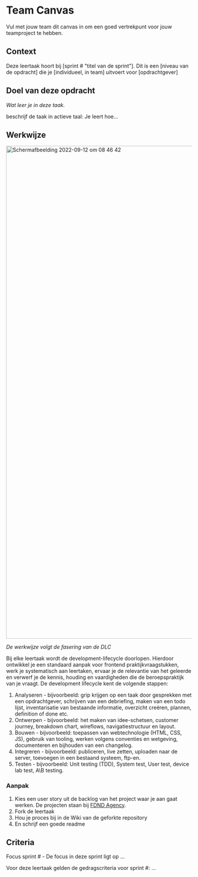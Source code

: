 # Team Canvas

Vul met jouw team dit canvas in om een goed vertrekpunt voor jouw teamproject te hebben.

## Context
Deze leertaak hoort bij [sprint # "titel van de sprint"]. Dit is een [niveau van de opdracht] die je [individueel, in team] uitvoert voor [opdrachtgever]

## Doel van deze opdracht
*Wat leer je in deze taak.*

beschrijf de taak in actieve taal: Je leert hoe...

## Werkwijze
<img width="1333" alt="Schermafbeelding 2022-09-12 om 08 46 42" src="https://user-images.githubusercontent.com/140124/189590086-38e4af61-5e38-4d67-a376-426a6ef6fd3a.png">

*De werkwijze volgt de fasering van de DLC*


Bij elke leertaak wordt de development-lifecycle doorlopen. Hierdoor ontwikkel je een standaard aanpak voor frontend praktijkvraagstukken, werk je systematisch aan leertaken, ervaar je de relevantie van het geleerde en verwerf je de kennis, houding en vaardigheden die de beroepspraktijk van je vraagt.
De development lifecycle kent de volgende stappen:

1. Analyseren - bijvoorbeeld: grip krijgen op een taak door gesprekken met een opdrachtgever, schrijven van een debriefing, maken van een todo lijst, inventarisatie van bestaande informatie, overzicht creëren, plannen, definition of done etc.
2. Ontwerpen - bijvoorbeeld: het maken van idee-schetsen, customer journey, breakdown chart, wireflows, navigatiestructuur en layout.
3. Bouwen - bijvoorbeeld: toepassen van webtechnologie (HTML, CSS, JS), gebruik van tooling, werken volgens conventies en wetgeving, documenteren en bijhouden van een changelog.
4. Integreren - bijvoorbeeld: publiceren, live zetten, uploaden naar de server, toevoegen in een bestaand systeem, ftp-en.
5. Testen - bijvoorbeeld: Unit testing (TDD), System test, User test, device lab test, A\B testing.

### Aanpak
1. Kies een user story uit de backlog van het project waar je aan gaat werken. De projecten staan bij [FDND Agency](https://github.com/fdnd-agency).  
2. Fork de leertaak
3. Hou je proces bij in de Wiki van de geforkte repository
4. En schrijf een goede readme

## Criteria

Focus sprint # - De focus in deze sprint ligt op ...

Voor deze leertaak gelden de gedragscriteria voor sprint #: 
...






